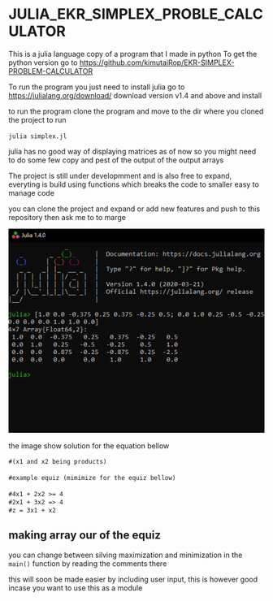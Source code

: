 # JULIA_EKR_SIMPLEX_PROBLE_CALCULATOR

This is a julia language copy of a program that I made in python
To get the python version go to
 https://github.com/kimutaiRop/EKR-SIMPLEX-PROBLEM-CALCULATOR

 To run the program you just need to install julia go to
 https://julialang.org/download/
 download version v1.4 and above and install

 to run the program clone the program and move to the dir where you cloned the project to 
 run

`julia simplex.jl`

julia has no good way of displaying matrices as of now so you might need to do some few copy and pest of the output
of the output arrays

The project is still under developmment and is also free to expand, everyting is build using functions which breaks the code to smaller
easy to manage code

you can clone the project and expand or add new features and push to this repository then ask me to to marge 

![alt text](https://github.com/kimutaiRop/JULIA_EKR_SIMPLEX_PROBLE_CALCULATOR/blob/master/Annotation%202020-05-18%20090516.png)

the image show solution for the equation bellow

    #(x1 and x2 being products)
    
    #example equiz (mimimize for the equiz bellow)

    #4x1 + 2x2 >= 4
    #2x1 + 3x2 => 4
    #z = 3x1 + x2

## making array our of the equiz

you can change between silving maximization and minimization in the `main()` function by reading the comments there

this will soon be made easier by including user input, this is however good incase you want to use this as a module

